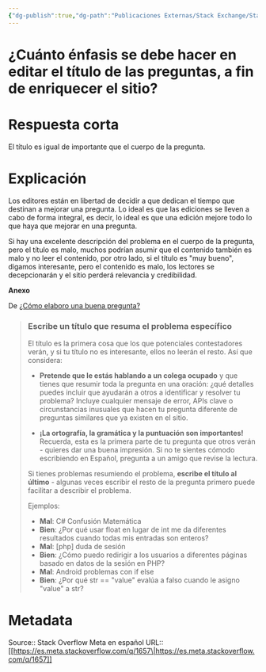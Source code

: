 ```yaml
---
{"dg-publish":true,"dg-path":"Publicaciones Externas/Stack Exchange/Stack Overflow en español/Stack Overflow en español Meta/es.meta.stackoverflow.com-1657.md","permalink":"/publicaciones-externas/stack-exchange/stack-overflow-en-espanol/stack-overflow-en-espanol-meta/es-meta-stackoverflow-com-1657/","title":"¿Cuánto énfasis se debe hacer en editar el título de las preguntas, a fin de enriquecer el sitio?","hide":true,"noteIcon":"default","created":"2024-04-03T12:49:10.373-06:00","updated":"2024-04-05T16:44:00.287-06:00"}
---
```


# ¿Cuánto énfasis se debe hacer en editar el título de las preguntas, a fin de enriquecer el sitio?

# Respuesta corta

El título es igual de importante que el cuerpo de la pregunta.

# Explicación

Los editores están en libertad de decidir a que dedican el tiempo que destinan a mejorar una pregunta. Lo ideal es que las ediciones se lleven a cabo de forma integral, es decir, lo ideal es que una edición mejore todo lo que haya que mejorar en una pregunta.

Si hay una excelente descripción del problema en el cuerpo de la pregunta, pero el título es malo, muchos podrían asumir que el contenido también es malo y no leer el contenido, por otro lado, si el título es "muy bueno", digamos interesante, pero el contenido es malo, los lectores se decepcionarán y el sitio perderá relevancia y credibilidad.


**Anexo**

De [¿Cómo elaboro una buena pregunta?][1]

> ### Escribe un título que resuma el problema específico
> 
> El título es la primera cosa que los que potenciales contestadores
> verán, y si tu título no es interesante, ellos no leerán el resto. Así
> que considera:
> 
> - **Pretende que le estás hablando a un colega ocupado** y que tienes que
> resumir toda la pregunta en una oración: ¿qué detalles puedes incluir
> que ayudarán a otros a identificar y resolver tu problema? Incluye
> cualquier mensaje de error, APIs clave o circunstancias inusuales que
> hacen tu pregunta diferente de preguntas similares que ya existen en
> el sitio.
> 
> - **¡La ortografía, la gramática y la puntuación son importantes!**
> Recuerda, esta es la primera parte de tu pregunta que otros verán -
> quieres dar una buena impresión. Si no te sientes cómodo escribiendo
> en Español, pregunta a un amigo que revise la lectura.
> 
> Si tienes problemas resumiendo el problema, **escribe el título al
> último** - algunas veces escribir el resto de la pregunta primero puede
> facilitar a describir el problema.
> 
> Ejemplos:
> 
> - **Mal**: C# Confusión Matemática
> - **Bien**: ¿Por qué usar float en lugar de int me da diferentes resultados cuando todas mis entradas son enteros?
> - **Mal**: [php] duda de sesión
> - **Bien**: ¿Cómo puedo redirigir a los usuarios a diferentes páginas basado en datos de la sesión en PHP?
> - **Mal**: Android problemas con if else
> - **Bien**: ¿Por qué str == "value" evalúa a falso cuando le asigno "value" a str?


  [1]: https://es.stackoverflow.com/help/how-to-ask

# Metadata
Source:: Stack Overflow Meta en español
URL:: [[https://es.meta.stackoverflow.com/q/1657\|https://es.meta.stackoverflow.com/q/1657]]

